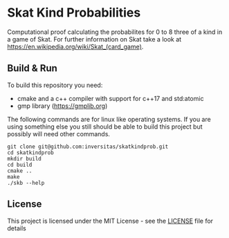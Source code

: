 # Skat Kind Probabilities

Computational proof calculating the probabilites for 0 to 8 three of a kind in a game of Skat. For further information on Skat take a look at https://en.wikipedia.org/wiki/Skat_(card_game).

## Build & Run

To build this repository you need:
* cmake and a c++ compiler with support for c++17 and std:atomic
* gmp library (https://gmplib.org)

The following commands are for linux like operating systems.
If you are using something else you still should be able to build this project
but possibly will need other commands.

```
git clone git@github.com:inversitas/skatkindprob.git
cd skatkindprob
mkdir build
cd build
cmake ..
make
./skb --help
```


## License

This project is licensed under the MIT License - see the [LICENSE](LICENSE) file for details


